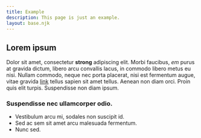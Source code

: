 ```yaml
---
title: Example
description: This page is just an example.
layout: base.njk
---
```


## Lorem ipsum

Dolor sit amet, consectetur __strong__ adipiscing elit. Morbi 
faucibus, *em* purus at gravida dictum, libero arcu convallis 
lacus, in commodo libero metus eu nisi. Nullam commodo, neque 
nec porta placerat, nisi est fermentum augue, vitae gravida 
[link](https://metalsmith.io) tellus sapien sit amet tellus. 
Aenean non diam orci. Proin quis elit turpis. Suspendisse non 
diam ipsum.

### Suspendisse nec ullamcorper odio.

- Vestibulum arcu mi, sodales non suscipit id.
- Sed ac sem sit amet arcu malesuada fermentum.
- Nunc sed.
